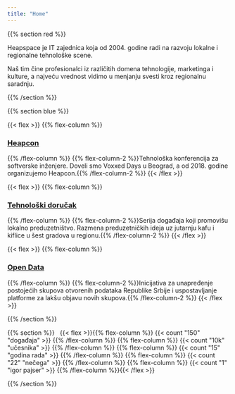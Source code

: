 ```yaml
---
title: "Home"
---
```


{{% section red %}}

Heapspace je IT zajednica koja od 2004. godine radi na razvoju lokalne i regionalne tehnološke scene.

Naš tim čine profesionalci iz različitih domena tehnologije, marketinga i kulture, a najveću vrednost vidimo u menjanju svesti kroz regionalnu saradnju.

{{% /section %}}

<!------------------------------------------------------------------------------------------------>

{{% section blue %}}

{{< flex >}}
{{% flex-column %}}
### [Heapcon](https://heapcon.io)
{{% /flex-column %}}
{{% flex-column-2 %}}Tehnološka konferencija za softverske inženjere. Doveli smo Voxxed Days u Beograd, a od 2018. godine organizujemo Heapcon.{{% /flex-column-2 %}}
{{< /flex >}}

{{< flex >}}
{{% flex-column %}}
### [Tehnološki doručak](https://tehnoloskidorucak.io)
{{% /flex-column %}}
{{% flex-column-2 %}}Serija događaja koji promovišu lokalno preduzetništvo. Razmena preduzetničkih ideja uz jutarnju kafu i kiflice u šest gradova u regionu.{{% /flex-column-2 %}}
{{< /flex >}}

{{< flex >}}
{{% flex-column %}}
### [Open Data](https://opendata.rs)
{{% /flex-column %}}
{{% flex-column-2 %}}Inicijativa za unapređenje postojećih skupova otvorenih podataka Republike Srbije i uspostavljanje platforme za lakšu objavu novih skupova.{{% /flex-column-2 %}}
{{< /flex >}}

{{% /section %}}

<!------------------------------------------------------------------------------------------------>

{{% section %}}
&nbsp;
{{< flex >}}{{% flex-column %}}
{{< count "150" "događaja" >}}
{{% /flex-column %}}
{{% flex-column %}}
{{< count "10k" "učesnika" >}}
{{% /flex-column %}}
{{% flex-column %}}
{{< count "15" "godina rada" >}}
{{% /flex-column %}}
{{% flex-column %}}
{{< count "22" "nečega" >}}
{{% /flex-column %}}
{{% flex-column %}}
{{< count "1" "igor pajser" >}}
{{% /flex-column %}}{{< /flex >}}

{{% /section %}}